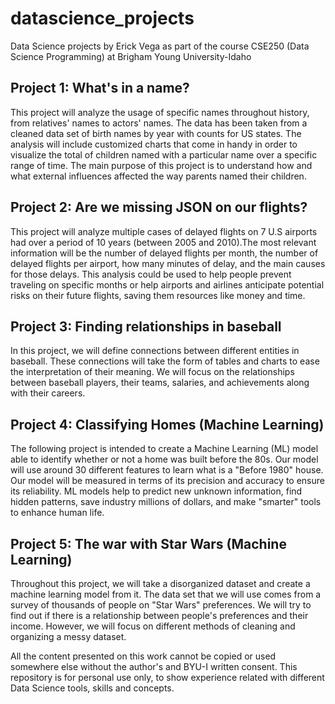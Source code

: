 # datascience_projects

Data Science projects by Erick Vega as part of the course CSE250 (Data Science Programming) at Brigham Young University-Idaho

## Project 1: What's in a name?
This project will analyze the usage of specific names throughout history, from relatives' names to actors' names. The data has been taken from a cleaned data set of birth names by year with counts for US states. The analysis will include customized charts that come in handy in order to visualize the total of children named with a particular name over a specific range of time. The main purpose of this project is to understand how and what external influences affected the way parents named their children.


## Project 2: Are we missing JSON on our flights?
This project will analyze multiple cases of delayed flights on 7 U.S airports had over a period of 10 years (between 2005 and 2010).The most relevant information will be the number of delayed flights per month, the number of delayed flights per airport, how many minutes of delay, and the main causes for those delays. This analysis could be used to help people prevent traveling on specific months or help airports and airlines anticipate potential risks on their future flights, saving them resources like money and time.

## Project 3: Finding relationships in baseball
In this project, we will define connections between different entities in baseball. These connections will take the form of tables and charts to ease the interpretation of their meaning. We will focus on the relationships between baseball players, their teams, salaries, and achievements along with their careers.


## Project 4: Classifying Homes (Machine Learning)
The following project is intended to create a Machine Learning (ML) model able to identify whether or not a home was built before the 80s. Our model will use around 30 different features to learn what is a "Before 1980" house. Our model will be measured in terms of its precision and accuracy to ensure its reliability. ML models help to predict new unknown information, find hidden patterns, save industry millions of dollars, and make "smarter" tools to enhance human life.


## Project 5: The war with Star Wars (Machine Learning)
Throughout this project, we will take a disorganized dataset and create a machine learning model from it. The data set that we will use comes from a survey of thousands of people on "Star Wars" preferences. We will try to find out if there is a relationship between people's preferences and their income. However, we will focus on different methods of cleaning and organizing a messy dataset.



All the content presented on this work cannot be copied or used somewhere else without the author's and BYU-I written consent.
This repository is for personal use only, to show experience related with different Data Science tools, skills and concepts.
